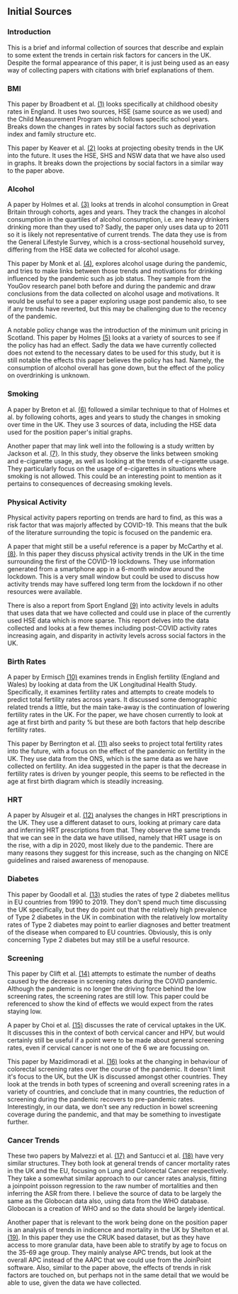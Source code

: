 ## Initial Sources

### Introduction
This is a brief and informal collection of sources that describe and explain to some extent the trends in certain risk factors for cancers in the UK. Despite the formal appearance of this paper, it is just being used as an easy way of collecting papers with citations with brief explanations of them.

### BMI
This paper by Broadbent et al. [(1)](https://www.ncbi.nlm.nih.gov/pmc/articles/PMC10894838/pdf/archdischild-2023-325844.pdf) looks specifically at childhood obesity rates in England. It uses two sources, HSE (same source as we used) and the Child Measurement Program which follows specific school years. Breaks down the changes in rates by social factors such as deprivation index and family structure etc.  
  
This paper by Keaver et al. [(2)](https://pubmed.ncbi.nlm.nih.gov/30855666/) looks at projecting obesity trends in the UK into the future. It uses the HSE, SHS and NSW data that we have also used in graphs. It breaks down the projections by social factors in a similar way to the paper above.  

### Alcohol
A paper by Holmes et al. [(3)](https://onlinelibrary.wiley.com/doi/epdf/10.1111/add.14754) looks at trends in alcohol consumption in Great Britain through cohorts, ages and years. They track the changes in alcohol consumption in the quartiles of alcohol consumption, i.e. are heavy drinkers drinking more than they used to? Sadly, the paper only uses data up to 2011 so it is likely not representative of current trends. The data they use is from the General Lifestyle Survey, which is a cross-sectional household survey, differing from the HSE data we collected for alcohol usage.  
  
This paper by Monk et al. [(4)](https://www.ncbi.nlm.nih.gov/pmc/articles/PMC10096461/pdf/pone.0283233.pdf), explores alcohol usage during the pandemic, and tries to make links between those trends and motivations for drinking influenced by the pandemic such as job status. They sample from the YouGov research panel both before and during the pandemic and draw conclusions from the data collected on alcohol usage and motivations. It would be useful to see a paper exploring usage post pandemic also, to see if any trends have reverted, but this may be challenging due to the recency of the pandemic.  
  
A notable policy change was the introduction of the minimum unit pricing in Scotland. This paper by Holmes [(5)](https://onlinelibrary.wiley.com/doi/epdf/10.1111/add.16185) looks at a variety of sources to see if the policy has had an effect. Sadly the data we have currently collected does not extend to the necessary dates to be used for this study, but it is still notable the effects this paper believes the policy has had. Namely, the consumption of alcohol overall has gone down, but the effect of the policy on overdrinking is unknown.

### Smoking
A paper by Breton et al. [(6)](https://onlinelibrary.wiley.com/doi/epdf/10.1111/add.15696) followed a similar technique to that of Holmes et al. by following cohorts, ages and years to study the changes in smoking over time in the UK. They use 3 sources of data, including the HSE data used for the position paper's initial graphs.  
  
Another paper that may link well into the following is a study written by Jackson et al. [(7)](https://www.ncbi.nlm.nih.gov/pmc/articles/PMC8496468/pdf/ntab119.pdf). In this study, they observe the links between smoking and e-cigarette usage, as well as looking at the trends of e-cigarette usage. They particularly focus on the usage of e-cigarettes in situations where smoking is not allowed. This could be an interesting point to mention as it pertains to consequences of decreasing smoking levels.

### Physical Activity
Physical activity papers reporting on trends are hard to find, as this was a risk factor that was majorly affected by COVID-19. This means that the bulk of the literature surrounding the topic is focused on the pandemic era.  
  
A paper that might still be a useful reference is a paper by McCarthy et al. [(8)](https://pubmed.ncbi.nlm.nih.gov/33347421/). In this paper they discuss physical activity trends in the UK in the time surrounding the first of the COVID-19 lockdowns. They use information generated from a smartphone app in a 6-month window around the lockdown. This is a very small window but could be used to discuss how activity trends may have suffered long term from the lockdown if no other resources were available.  
  
There is also a report from Sport England [(9)](https://sportengland-production-files.s3.eu-west-2.amazonaws.com/s3fs-public/2023-04/Active%20Lives%20Adult%20Survey%20November%202021-22%20Report.pdf?VersionId=ln4PN2X02DZ1LF18btgaj5KFHx0Mio9o) into activity levels in adults that uses data that we have collected and could use in place of the currently used HSE data which is more sparse. This report delves into the data collected and looks at a few themes including post-COVID activity rates increasing again, and disparity in activity levels across social factors in the UK.  

### Birth Rates
A paper by Ermisch [(10)](https://www.demographic-research.org/volumes/vol45/29/45-29.pdf) examines trends in English fertility (England and Wales) by looking at data from the UK Longitudinal Health Study. Specifically, it examines fertility rates and attempts to create models to predict total fertility rates across years. It discussed some demographic related trends a little, but the main take-away is the continuation of lowering fertility rates in the UK. For the paper, we have chosen currently to look at age at first birth and parity % but these are both factors that help describe fertility rates.  
  
This paper by Berrington et al. [(11)](https://onlinelibrary.wiley.com/doi/epdf/10.1002/psp.2546) also seeks to project total fertility rates into the future, with a focus on the effect of the pandemic on fertility in the UK. They use data from the ONS, which is the same data as we have collected on fertility. An idea suggested in the paper is that the decrease in fertility rates is driven by younger people, this seems to be reflected in the age at first birth diagram which is steadily increasing.  

### HRT
A paper by Alsugeir et al. [(12)](https://www.ncbi.nlm.nih.gov/pmc/articles/PMC9904798/pdf/bjgpopen-6-0126.pdf) analyses the changes in HRT prescriptions in the UK. They use a different dataset to ours, looking at primary care data and inferring HRT prescriptions from that. They observe the same trends that we can see in the data we have utilised, namely that HRT usage is on the rise, with a dip in 2020, most likely due to the pandemic. There are many reasons they suggest for this increase, such as the changing on NICE guidelines and raised awareness of menopause.  

### Diabetes
This paper by Goodall et al. [(13)](https://www.ncbi.nlm.nih.gov/pmc/articles/PMC8319179/pdf/41598_2021_Article_94807.pdf) studies the rates of type 2 diabetes mellitus in EU countries from 1990 to 2019. They don't spend much time discussing the UK specifically, but they do point out that the relatively high prevalence of Type 2 diabetes in the UK in combination with the relatively low mortality rates of Type 2 diabetes may point to earlier diagnoses and better treatment of the disease when compared to EU countries. Obviously, this is only concerning Type 2 diabetes but may still be a useful resource.  

### Screening
This paper by Clift et al. [(14)](https://www.nature.com/articles/s41416-022-01714-9) attempts to estimate the number of deaths caused by the decrease in screening rates during the COVID pandemic. Although the pandemic is no longer the driving force behind the low screening rates, the screening rates are still low. This paper could be referenced to show the kind of effects we would expect from the rates staying low.  
  
A paper by Choi et al. [(15)](https://www.mdpi.com/2076-0817/12/2/298) discusses the rate of cervical uptakes in the UK. It discusses this in the context of both cervical cancer and HPV, but would certainly still be useful if a point were to be made about general screening rates, even if cervical cancer is not one of the 6 we are focussing on.  
  
This paper by Mazidimoradi et al. [(16)](https://link.springer.com/article/10.1007/s12029-021-00679-x) looks at the changing in behaviour of colorectal screening rates over the course of the pandemic. It doesn't limit it's focus to the UK, but the UK is discussed amongst other countries. They look at the trends in both types of screening and overall screening rates in a variety of countries, and conclude that in many countries, the reduction of screening during the pandemic recovers to pre-pandemic rates. Interestingly, in our data, we don't see any reduction in bowel screening coverage during the pandemic, and that may be something to investigate further.  

### Cancer Trends
These two papers by Malvezzi et al. [(17)](https://www.annalsofoncology.org/action/showPdf?pii=S0923-7534%2823%2900048-0) and Santucci et al. [(18)](https://www.sciencedirect.com/science/article/pii/S0923753423051104?ref=cra_js_challenge&fr=RR-1) have very similar structures. They both look at general trends of cancer mortality rates in the UK and the EU, focusing on Lung and Colorectal Cancer respectively. They take a somewhat similar approach to our cancer rates analysis, fitting a joinpoint poisson regression to the raw number of mortalities and then inferring the ASR from there. I believe the source of data to be largely the same as the Globocan data also, using data from the WHO database. Globocan is a creation of WHO and so the data should be largely identical.  

Another paper that is relevant to the work being done on the position paper is an analysis of trends in indicence and mortality in the UK by Shelton et al. [(19)](https://www.bmj.com/content/bmj/384/bmj-2023-076962.full.pdf). In this paper they use the CRUK based dataset, but as they have access to more granular data, have been able to stratify by age to focus on the 35-69 age group. They mainly analyse APC trends, but look at the overall APC instead of the AAPC that we could use from the JoinPoint software. Also, similar to the paper above, the effects of trends in risk factors are touched on, but perhaps not in the same detail that we would be able to use, given the data we have collected.
